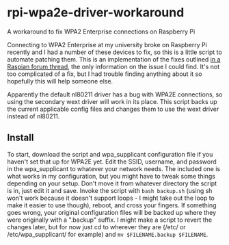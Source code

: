 # rpi-wpa2e-driver-workaround
A workaround to fix WPA2 Enterprise connections on Raspberry Pi

Connecting to WPA2 Enterprise at my university broke on Raspberry Pi recently and I had a number of these devices to fix, so this is a little script to automate patching them. This is an implementation of the fixes outlined [in a Raspian forum thread](https://www.raspberrypi.org/forums/viewtopic.php?p=1530590), the only information on the issue I could find. It's not too complicated of a fix, but I had trouble finding anything about it so hopefully this will help someone else.

Apparently the default nl80211 driver has a bug with WPA2E connections, so using the secondary wext driver will work in its place. This script backs up the current applicable config files and changes them to use the wext driver instead of nl80211.

## Install
To start, download the script and wpa_supplicant configuration file if you haven't set that up for WPA2E yet. Edit the SSID, username, and password in the wpa_supplicant to whatever your network needs. The included one is what works in my configuration, but you might have to tweak some things depending on your setup. Don't move it from whatever directory the script is in, just edit it and save. Invoke the script with `bash backup.sh` (using sh won't work because it doesn't support loops - I might take out the loop to make it easier to use though), reboot, and cross your fingers.
If something goes wrong, your original configuration files will be backed up where they were originally with a ".backup" suffix. I might make a script to revert the changes later, but for now just cd to wherever they are (/etc/ or /etc/wpa_supplicant/ for example) and `mv $FILENAME.backup $FILENAME`.
